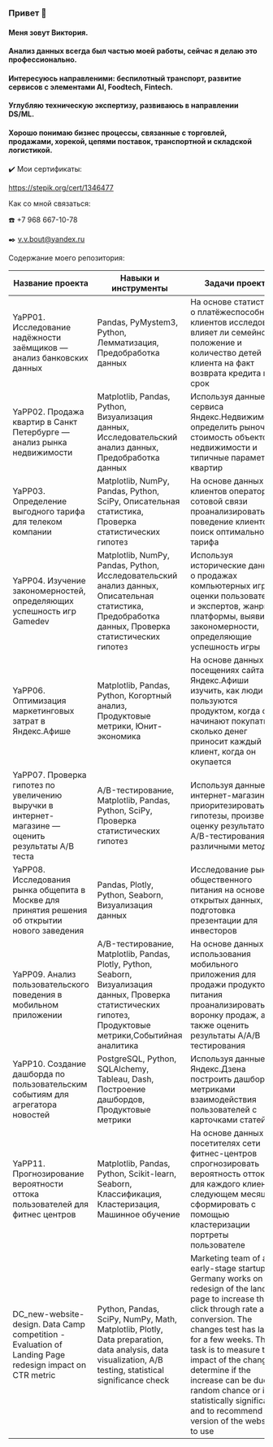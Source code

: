 ### Привет 👋

#### Меня зовут Виктория.
#### Анализ данных всегда был частью моей работы, сейчас я делаю это **профессионально**.
#### Интересуюсь направленими: беспилотный транспорт, развитие сервисов с элементами AI, Foodtech, Fintech.
#### Углубляю техническую экспертизу, развиваюсь в направлении DS/ML.
#### Хорошо понимаю бизнес процессы, связанные с торговлей, продажами, хорекой, цепями поставок, транспортной и складской логистикой.

:heavy_check_mark: Мои сертификаты:

https://stepik.org/cert/1346477

Как со мной связаться: 

:phone: +7 968 667-10-78

:black_nib: v.v.bout@yandex.ru

Содержание моего репозитория:

| Название проекта | Навыки и инструменты |  Задачи проекта | Ссылка |
| --- | --- | --- | --- |
| YaPP01. Исследование надёжности заёмщиков — анализ банковских данных | Pandas, PyMystem3, Python, Лемматизация, Предобработка данных | На основе статистики о платёжеспособности клиентов исследовать влияет ли семейное положение и количество детей клиента на факт возврата кредита в срок | https://github.com/vvbout/YaPP01 |
| YaPP02. Продажа квартир в Санкт Петербурге — анализ рынка недвижимости | Matplotlib, Pandas, Python, Визуализация данных, Исследовательский анализ данных, Предобработка данных | Используя данные сервиса Яндекс.Недвижимость, определить рыночную стоимость объектов недвижимости и типичные параметры квартир | https://github.com/vvbout/YaPP02 |
| YaPP03. Определение выгодного тарифа для телеком компании | Matplotlib, NumPy, Pandas, Python, SciPy, Описательная статистика, Проверка статистических гипотез | На основе данных клиентов оператора сотовой связи проанализировать поведение клиентов и поиск оптимального тарифа | https://github.com/vvbout/YaPP03 |
| YaPP04. Изучение закономерностей, определяющих успешность игр Gamedev | Matplotlib, NumPy, Pandas, Python, Исследовательский анализ данных, Описательная статистика, Предобработка данных, Проверка статистических гипотез | Используя исторические данные о продажах компьютерных игр, оценки пользователей и экспертов, жанры и платформы, выявить закономерности, определяющие успешность игры | https://github.com/vvbout/YaPP04 |
| YaPP06. Оптимизация маркетинговых затрат в Яндекс.Афише | Matplotlib, Pandas, Python, Когортный анализ, Продуктовые метрики, Юнит-экономика | На основе данных о посещениях сайта Яндекс.Афиши изучить, как люди пользуются продуктом, когда они начинают покупать, сколько денег приносит каждый клиент, когда он окупается | https://github.com/vvbout/YaPP06 |
| YaPP07. Проверка гипотез по увеличению выручки в интернет-магазине — оценить результаты A/B теста | A/B-тестирование, Matplotlib, Pandas, Python, SciPy, Проверка статистических гипотез | Используя данные интернет-магазина приоритезировать гипотезы, произвести оценку результатов A/B-тестирования различными методами | https://github.com/vvbout/YaPP07 |
| YaPP08. Исследования рынка общепита в Москве для принятия решения об открытии нового заведения | Pandas, Plotly, Python, Seaborn, Визуализация данных | Исследование рынка общественного питания на основе открытых данных, подготовка презентации для инвесторов | https://github.com/vvbout/YaPP08 |
| YaPP09. Анализ пользовательского поведения в мобильном приложении | A/B-тестирование, Matplotlib, Pandas, Plotly, Python, Seaborn, Визуализация данных, Проверка статистических гипотез, Продуктовые метрики,Событийная аналитика | На основе данных использования мобильного приложения для продажи продуктов питания проанализировать воронку продаж, а также оценить результаты A/A/B тестирования | https://github.com/vvbout/YaPP09 |
| YaPP10. Создание дашборда по пользовательским событиям для агрегатора новостей | PostgreSQL, Python, SQLAlchemy, Tableau, Dash, Построение дашбордов, Продуктовые метрики |Используя данные Яндекс.Дзена построить дашборд с метриками взаимодействия пользователей с карточками статей | https://github.com/vvbout/YaPP10 |
| YaPP11. Прогнозирование вероятности оттока пользователей для фитнес центров | Matplotlib, Pandas, Python, Scikit-learn, Seaborn, Классификация, Кластеризация, Машинное обучение | На основе данных о посетителях сети фитнес-центров спрогнозировать вероятность оттока для каждого клиента в следующем месяце, сформировать с помощью кластеризации портреты пользователе | --- |
| DC_new-website-design. Data Camp competition - Evaluation of Landing Page redesign impact on CTR metric | Python, Pandas, SciPy, NumPy, Math, Matplotlib, Plotly, Data preparation, data analysis, data visualization, A/B testing, statistical significance check | Marketing team of an early-stage startup in Germany works on a redesign of the landing page to increase the click through rate and conversion. The changes test has lasted for a few weeks. The task is to measure the impact of the change, to determine if the increase can be due to random chance or if it is statistically significant and to recommend the version of the website to use | https://github.com/vvbout/DC_new-website-design |



